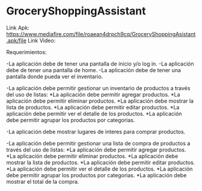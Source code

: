 # GroceryShoppingAssistant



Link Apk: https://www.mediafire.com/file/roaean4drpch9cq/GroceryShoppingAsistant.apk/file
Link Video: 

Requerimientos:

-La aplicación debe de tener una pantalla de inicio y/o log in.
-La aplicación debe de tener una pantalla de home.
-La aplicación debe de tener una pantalla donde pueda ver el inventario.

-La aplicación debe permitir gestionar un inventario de productos a través del uso de listas:
	*La aplicación debe permitir agregar productos.
	*La aplicación debe permitir eliminar productos.
	*La aplicación debe mostrar la lista de productos.
	*La aplicación debe permitir editar productos.
	*La aplicación debe permitir ver el detalle de los productos.
	*La aplicación debe permitir agrupar los productos por	categorias.
 
-La aplicación debe mostrar lugares de interes para comprar productos.

-La aplicación debe permitir gestionar una lista de compra de productos a través del uso de listas:
	*La aplicación debe permitir agregar productos.
	*La aplicación debe permitir eliminar productos.
	*La aplicación debe mostrar la lista de productos.
	*La aplicación debe permitir editar productos.
	*La aplicación debe permitir ver el detalle de los productos.
	*La aplicación debe permitir agrupar los productos por	categorias.
  *La aplicación debe mostrar el total de la compra.
